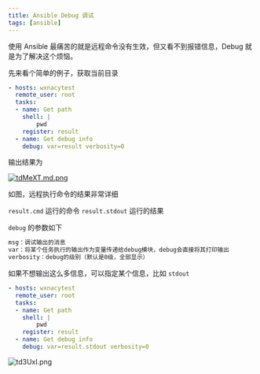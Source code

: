 ```yaml
---
title: Ansible Debug 调试
tags: [ansible]
---
```


使用 Ansible 最痛苦的就是远程命令没有生效，但又看不到报错信息，Debug 就是为了解决这个烦恼。

<!-- more -->
<!-- toc -->

先来看个简单的例子，获取当前目录

```yml
- hosts: wxnacytest
  remote_user: root
  tasks:
  - name: Get path
    shell: |
        pwd
    register: result
  - name: Get debug info
    debug: var=result verbosity=0
```

输出结果为

<!-- ![tdMeXT.png](https://s1.ax1x.com/2020/06/03/tdMeXT.png) -->
[![tdMeXT.md.png](https://s1.ax1x.com/2020/06/03/tdMeXT.md.png)](https://imgchr.com/i/tdMeXT)

如图，远程执行命令的结果非常详细

`result.cmd` 运行的命令
`result.stdout` 运行的结果

`debug` 的参数如下

```bash
msg：调试输出的消息
var：将某个任务执行的输出作为变量传递给debug模块，debug会直接将其打印输出
verbosity：debug的级别（默认是0级，全部显示）
```


如果不想输出这么多信息，可以指定某个信息，比如 `stdout`

```yml
- hosts: wxnacytest
  remote_user: root
  tasks:
  - name: Get path
    shell: |
        pwd
    register: result
  - name: Get debug info
    debug: var=result.stdout verbosity=0
```

![td3UxI.png](https://s1.ax1x.com/2020/06/03/td3UxI.png)
